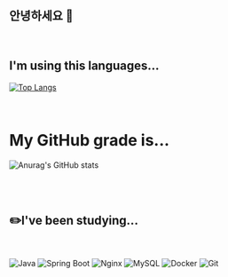 

## 안녕하세요 🐹

</br>

## I'm using this languages...

[![Top Langs](https://github-readme-stats.vercel.app/api/top-langs/?username=hsuush)](https://github.com/anuraghazra/github-readme-stats)

</br>

# My GitHub grade is...

![Anurag's GitHub stats](https://github-readme-stats.vercel.app/api?username=hsuush&show_icons=true&theme=github_dark)

</br>

</br>

## ✏️I've been studying...
</br>

![Java](https://img.shields.io/badge/Java-007396?style=for-the-badge&logo=java&logoColor=white)
![Spring Boot](https://img.shields.io/badge/Spring%20Boot-6DB33F?style=for-the-badge&logo=spring-boot&logoColor=white)
![Nginx](https://img.shields.io/badge/Nginx-009639?style=for-the-badge&logo=nginx&logoColor=white)
![MySQL](https://img.shields.io/badge/MySQL-4479A1?style=for-the-badge&logo=mysql&logoColor=white)
![Docker](https://img.shields.io/badge/Docker-2496ED?style=for-the-badge&logo=docker&logoColor=white)
![Git](https://img.shields.io/badge/Git-F05032?style=for-the-badge&logo=git&logoColor=white)
